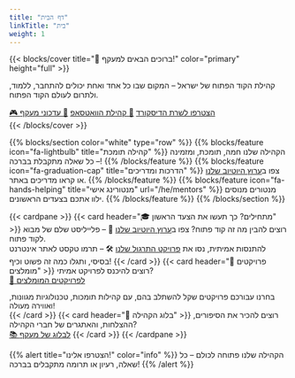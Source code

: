 ```yaml
---
title: "דף הבית"
linkTitle: "בית"
weight: 1
---
```


{{< blocks/cover title="👋 ברוכים הבאים למעקף!" color="primary" height="full" >}}
<div class="mx-auto">
  <p class="lead">קהילת הקוד הפתוח של ישראל – המקום שבו כל אחד ואחת יכולים להתחבר, ללמוד, ולתרום לעולם הקוד הפתוח.</p>
  <a class="btn btn-lg btn-info me-3 mb-4" href="https://discord.com/invite/a2VyCjRk2M" target="_blank">🎮 הצטרפו לשרת הדיסקורד</a>
  <a class="btn btn-lg btn-success me-3 mb-4" href="https://chat.whatsapp.com/LTZKuKyKw7DHppVrDXWv8h" target="_blank">💬 קהילת הוואטסאפ</a>
  <a class="btn btn-lg btn-secondary me-3 mb-4" href="https://chat.whatsapp.com/CCFkZwKn3oD8kJoRLms7ts" target="_blank">📰 עדכוני מעקף</a>
  <div class="mx-auto mt-5" style="text-align: center;">
    <a class="btn btn-link text-info" href="#td-block-1" aria-label="קרא עוד">
      <i class="fa-solid fa-circle-chevron-down" style="font-size: 400%"></i>
    </a>
  </div>
</div>
{{< /blocks/cover >}}

{{% blocks/section color="white" type="row" %}}
{{% blocks/feature icon="fa-lightbulb" title="קהילה תומכת" %}}
הקהילה שלנו חמה, תומכת, ומזמינה – כל שאלה מתקבלת בברכה!
{{% /blocks/feature %}}
{{% blocks/feature icon="fa-graduation-cap" title="הדרכות ומדריכים" %}}
צפו ב<a href="https://www.youtube.com/@maakaf-os" target="_blank">ערוץ היוטיוב שלנו</a> או קראו מדריכים באתר.
{{% /blocks/feature %}}
{{% blocks/feature icon="fa-hands-helping" title="מנטורינג אישי" url="/he/mentors" %}}
מנטורים מנוסים ילוו אתכם בצעדים הראשונים.
{{% /blocks/feature %}}
{{% /blocks/section %}}

{{< cardpane >}}
  {{< card header="🎓 מתחילים? כך תעשו את הצעד הראשון" >}}
    רוצים להבין מה זה קוד פתוח? צפו ב<a href="https://www.youtube.com/watch?v=vLB93fqlvDE&list=PLFP8kbJw2mot-6WSKS3_4Fmmx-30w6-tj" target="_blank">ערוץ היוטיוב שלנו</a> 🎥 – פלייליסט שלם של מבוא לקוד פתוח.
    <br>
    להתנסות אמיתית, נסו את <a href="/he/how_to_start/" target="_blank">פרויקט התרגול שלנו</a> 🛠️ – תרמו טקסט לאתר אינטרנט בסיסי, ותגלו כמה זה פשוט וכיף!
  {{< /card >}}
  {{< card header="🌟 פרויקטים מומלצים" >}}
    רוצים להיכנס לפרויקט אמיתי?<br>
    <a class="btn btn-outline-primary" href="/he/projects" target="_blank">🔗 לפרויקטים המומלצים</a>
    <div style="margin-top:0.2em; font-size:0.98em;">בחרנו עבורכם פרויקטים שקל להשתלב בהם, עם קהילות תומכות, טכנולוגיות מגוונות, ואווירה מעולה!</div>
  {{< /card >}}
  {{< card header="📝 בלוג הקהילה" >}}
    רוצים להכיר את הסיפורים, ההצלחות, והאתגרים של חברי הקהילה?<br>
    <a class="btn btn-outline-primary" href="/he/blog" target="_blank">📚 לבלוג של מעקף</a>
  {{< /card >}}
{{< /cardpane >}}

{{% alert title="הצטרפו אלינו!" color="info" %}}
הקהילה שלנו פתוחה לכולם – כל שאלה, רעיון או תרומה מתקבלים בברכה!
{{% /alert %}}

